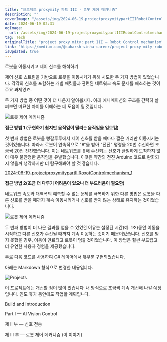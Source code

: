 ```yaml
---
title: "프로젝트 proxymity 파트 III - 로봇 제어 메커니즘"
description: ""
coverImage: "/assets/img/2024-06-19-projectproxymitypartIIIRobotControlmechanism_0.png"
date: 2024-06-19 02:31
ogImage:
  url: /assets/img/2024-06-19-projectproxymitypartIIIRobotControlmechanism_0.png
tag: Tech
originalTitle: "project proxy.mity: part III — Robot Control mechanism"
link: "https://medium.com/@saharsh-sinha-career/project-proxy-mity-robot-control-mechanism-7691fa67a6cb"
isUpdated: true
---
```


로봇을 이동시키고 제어 신호를 해석하기

제어 신호 스트림을 기반으로 로봇을 이동시키기 위해 시도한 두 가지 방법이 있었습니다. 각각의 신호를 포함하는 개별 패킷들과 관련된 네트워크 속도 문제를 해소하는 것이 주요 과제였죠.

두 가지 방법 중 어떤 것이 더 나은지 알아봅시다. 아래 애니메이션의 구조를 간략히 살펴보면 미묘한 차이를 이해하는 데 도움이 될 것입니다.

![로봇 제어 메커니즘](/assets/img/2024-06-19-projectproxymitypartIIIRobotControlmechanism_0.png)

<div class="content-ad"></div>

**접근 방법 1 (구현하기 쉽지만 움직임이 떨리는 움직임을 일으킴)**

첫 번째 방법은 로봇을 빵갈루루에서 제어 신호를 받을 때마다 짧은 거리만 이동시키는 것이었습니다. 따라서 로봇이 연속적으로 "8"을 받아 "전진" 명령을 20번 수신하면 조금씩 20번 전진했습니다. 이는 네트워크를 통해 수신되는 신호가 균일하게 도착하지 않아 매우 불안정한 움직임을 유발했습니다. 이것은 약간의 전진 Arduino 코드로 완화되지 않을까 생각하지만 더 탐구해봐야 할 것 같습니다.

[2024-06-19-projectproxymitypartIIIRobotControlmechanism_1](/assets/img/2024-06-19-projectproxymitypartIIIRobotControlmechanism_1.png)

**접근 방법 2(조금 더 다루기 어려움이 있으나 더 부드러움이 필요함)**

<div class="content-ad"></div>

네트워크 속도와 대역폭의 예측할 수 없는 문제를 극복하기 위한 다른 방법은 로봇을 다른 신호를 받을 때까지 계속 이동시키거나 신호를 받지 않는 상태로 유지하는 것이었습니다.

![로봇 제어 메커니즘](/assets/img/2024-06-19-projectproxymitypartIIIRobotControlmechanism_2.png)

두 번째 방법이 더 나은 결과를 얻을 수 있었던 이유는 설정된 시간(예: 1초)동안 이동을 시작하고 다른 신호가 수신될 때까지 계속 이동하는 것이기 때문이었습니다. 신호를 받지 못했을 경우, 이동이 만료되고 로봇이 멈출 것이었습니다. 이 방법은 훨씬 부드럽고 더 유연한 사용자 경험을 제공했습니다.

주로 다음 코드를 사용하여 C# 레이어에서 대부분 구현되었습니다.

<div class="content-ad"></div>

아래는 Markdown 형식으로 변경한 내용입니다.

![Projects](/assets/img/2024-06-19-projectproxymitypartIIIRobotControlmechanism_3.png)

이 프로젝트에는 개선할 점이 많이 있습니다. 내 방식으로 조금씩 계속 개선해 나갈 예정입니다. 인도 휴가 동안에도 작업할 계획입니다.

Build and Introduction

Part I — AI Vision Control

<div class="content-ad"></div>

제 II 부 — 신호 전송

제 III 부 — 로봇 제어 메커니즘 (이 이야기)
